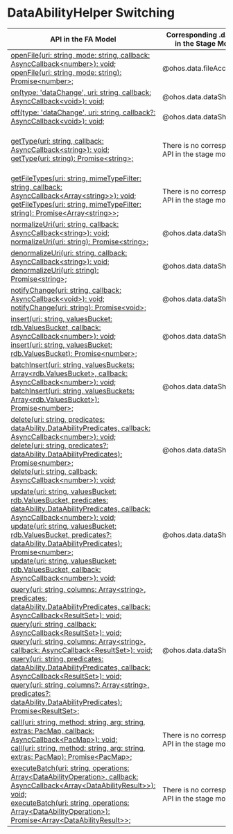 # DataAbilityHelper Switching


  | API in the FA Model| Corresponding .d.ts File in the Stage Model| Corresponding API in the Stage Model| 
| -------- | -------- | -------- |
| [openFile(uri: string, mode: string, callback: AsyncCallback&lt;number&gt;): void;](../reference/apis/js-apis-inner-ability-dataAbilityHelper.md#dataabilityhelperopenfile)<br>[openFile(uri: string, mode: string): Promise&lt;number&gt;;](../reference/apis/js-apis-inner-ability-dataAbilityHelper.md#dataabilityhelperopenfile-1) | \@ohos.data.fileAccess.d.ts | [openFile(uri: string, flags: OPENFLAGS) : Promise&lt;number&gt;;](../reference/apis/js-apis-fileAccess.md#openfile)<br>[openFile(uri: string, flags: OPENFLAGS, callback: AsyncCallback&lt;number&gt;) : void;](../reference/apis/js-apis-fileAccess.md#openfile-1) |
| [on(type: 'dataChange', uri: string, callback: AsyncCallback&lt;void&gt;): void;](../reference/apis/js-apis-inner-ability-dataAbilityHelper.md#dataabilityhelperon) | \@ohos.data.dataShare.d.ts | [on(type: 'dataChange', uri: string, callback: AsyncCallback&lt;void&gt;): void;](../reference/apis/js-apis-data-dataShare.md#ondatachange) |
| [off(type: 'dataChange', uri: string, callback?: AsyncCallback&lt;void&gt;): void;](../reference/apis/js-apis-inner-ability-dataAbilityHelper.md#dataabilityhelperoff) | \@ohos.data.dataShare.d.ts | [off(type: 'dataChange', uri: string, callback?: AsyncCallback&lt;void&gt;): void;](../reference/apis/js-apis-data-dataShare.md#offdatachange) |
| [getType(uri: string, callback: AsyncCallback&lt;string&gt;): void;](../reference/apis/js-apis-inner-ability-dataAbilityHelper.md#dataabilityhelpergettype)<br>[getType(uri: string): Promise&lt;string&gt;;](../reference/apis/js-apis-inner-ability-dataAbilityHelper.md#dataabilityhelpergettype-1) | There is no corresponding API in the stage model.| The stage model does not support cross-process URI access. You are advised to use [the want parameter to carry the file descriptor and file information](data-share-via-want.md) for cross-process file access.|
| [getFileTypes(uri: string, mimeTypeFilter: string, callback: AsyncCallback&lt;Array&lt;string&gt;&gt;): void;](../reference/apis/js-apis-inner-ability-dataAbilityHelper.md#dataabilityhelpergetfiletypes)<br>[getFileTypes(uri: string, mimeTypeFilter: string): Promise&lt;Array&lt;string&gt;&gt;;](../reference/apis/js-apis-inner-ability-dataAbilityHelper.md#dataabilityhelpergetfiletypes-1) | There is no corresponding API in the stage model.| The stage model does not support cross-process URI access. You are advised to use [the want parameter to carry the file descriptor and file information](data-share-via-want.md) for cross-process file access.|
| [normalizeUri(uri: string, callback: AsyncCallback&lt;string&gt;): void;](../reference/apis/js-apis-inner-ability-dataAbilityHelper.md#dataabilityhelpernormalizeuri)<br>[normalizeUri(uri: string): Promise&lt;string&gt;;](../reference/apis/js-apis-inner-ability-dataAbilityHelper.md#dataabilityhelpernormalizeuri-1) | \@ohos.data.dataShare.d.ts | [normalizeUri(uri: string, callback: AsyncCallback&lt;string&gt;): void;](../reference/apis/js-apis-data-dataShare.md#normalizeuri)<br>[normalizeUri(uri: string): Promise&lt;string&gt;;](../reference/apis/js-apis-data-dataShare.md#normalizeuri-1) |
| [denormalizeUri(uri: string, callback: AsyncCallback&lt;string&gt;): void;](../reference/apis/js-apis-inner-ability-dataAbilityHelper.md#dataabilityhelperdenormalizeuri)<br>[denormalizeUri(uri: string): Promise&lt;string&gt;;](../reference/apis/js-apis-inner-ability-dataAbilityHelper.md#dataabilityhelperdenormalizeuri-1) | \@ohos.data.dataShare.d.ts | [denormalizeUri(uri: string, callback: AsyncCallback&lt;string&gt;): void;](../reference/apis/js-apis-data-dataShare.md#denormalizeuri)<br>[denormalizeUri(uri: string): Promise&lt;string&gt;;](../reference/apis/js-apis-data-dataShare.md#denormalizeuri-1) |
| [notifyChange(uri: string, callback: AsyncCallback&lt;void&gt;): void;](../reference/apis/js-apis-inner-ability-dataAbilityHelper.md#dataabilityhelpernotifychange)<br>[notifyChange(uri: string): Promise&lt;void&gt;;](../reference/apis/js-apis-inner-ability-dataAbilityHelper.md#dataabilityhelpernotifychange-1) | \@ohos.data.dataShare.d.ts | [notifyChange(uri: string, callback: AsyncCallback&lt;void&gt;): void;](../reference/apis/js-apis-data-dataShare.md#notifychange)<br>[notifyChange(uri: string): Promise&lt;void&gt;;](../reference/apis/js-apis-data-dataShare.md#notifychange-1) |
| [insert(uri: string, valuesBucket: rdb.ValuesBucket, callback: AsyncCallback&lt;number&gt;): void;](../reference/apis/js-apis-inner-ability-dataAbilityHelper.md#dataabilityhelperinsert)<br>[insert(uri: string, valuesBucket: rdb.ValuesBucket): Promise&lt;number&gt;;](../reference/apis/js-apis-inner-ability-dataAbilityHelper.md#dataabilityhelperinsert-1) | \@ohos.data.dataShare.d.ts | [insert(uri: string, value: ValuesBucket, callback: AsyncCallback&lt;number&gt;): void;](../reference/apis/js-apis-data-dataShare.md#insert)<br>[insert(uri: string, value: ValuesBucket): Promise&lt;number&gt;;](../reference/apis/js-apis-data-dataShare.md#insert-1) |
| [batchInsert(uri: string, valuesBuckets: Array&lt;rdb.ValuesBucket&gt;, callback: AsyncCallback&lt;number&gt;): void;](../reference/apis/js-apis-inner-ability-dataAbilityHelper.md#dataabilityhelperbatchinsert)<br>[batchInsert(uri: string, valuesBuckets: Array&lt;rdb.ValuesBucket&gt;): Promise&lt;number&gt;;](../reference/apis/js-apis-inner-ability-dataAbilityHelper.md#dataabilityhelperbatchinsert-1) | \@ohos.data.dataShare.d.ts | [batchInsert(uri: string, values: Array&lt;ValuesBucket&gt;, callback: AsyncCallback&lt;number&gt;): void;](../reference/apis/js-apis-data-dataShare.md#batchinsert)<br>[batchInsert(uri: string, values: Array&lt;ValuesBucket&gt;): Promise&lt;number&gt;;](../reference/apis/js-apis-data-dataShare.md#batchinsert-1) |
| [delete(uri: string, predicates: dataAbility.DataAbilityPredicates, callback: AsyncCallback&lt;number&gt;): void;](../reference/apis/js-apis-inner-ability-dataAbilityHelper.md#dataabilityhelperdelete)<br>[delete(uri: string, predicates?: dataAbility.DataAbilityPredicates): Promise&lt;number&gt;;](../reference/apis/js-apis-inner-ability-dataAbilityHelper.md#dataabilityhelperdelete-1)<br>[delete(uri: string, callback: AsyncCallback&lt;number&gt;): void;](../reference/apis/js-apis-inner-ability-dataAbilityHelper.md#dataabilityhelperdelete-2) | \@ohos.data.dataShare.d.ts | [delete(uri: string, predicates: dataSharePredicates.DataSharePredicates, callback: AsyncCallback&lt;number&gt;): void;](../reference/apis/js-apis-data-dataShare.md#delete)<br>[delete(uri: string, predicates: dataSharePredicates.DataSharePredicates): Promise&lt;number&gt;;](../reference/apis/js-apis-data-dataShare.md#delete-1) |
| [update(uri: string, valuesBucket: rdb.ValuesBucket, predicates: dataAbility.DataAbilityPredicates, callback: AsyncCallback&lt;number&gt;): void;](../reference/apis/js-apis-inner-ability-dataAbilityHelper.md#dataabilityhelperupdate)<br>[update(uri: string, valuesBucket: rdb.ValuesBucket, predicates?: dataAbility.DataAbilityPredicates): Promise&lt;number&gt;;](../reference/apis/js-apis-inner-ability-dataAbilityHelper.md#dataabilityhelperupdate-1)<br>[update(uri: string, valuesBucket: rdb.ValuesBucket, callback: AsyncCallback&lt;number&gt;): void;](../reference/apis/js-apis-inner-ability-dataAbilityHelper.md#dataabilityhelperupdate) | \@ohos.data.dataShare.d.ts | [update(uri: string, predicates: dataSharePredicates.DataSharePredicates, value: ValuesBucket, callback: AsyncCallback&lt;number&gt;): void;](../reference/apis/js-apis-data-dataShare.md#update)<br>[update(uri: string, predicates: dataSharePredicates.DataSharePredicates, value: ValuesBucket): Promise&lt;number&gt;;](../reference/apis/js-apis-data-dataShare.md#update-1) |
| [query(uri: string, columns: Array&lt;string&gt;, predicates: dataAbility.DataAbilityPredicates, callback: AsyncCallback&lt;ResultSet&gt;): void;](../reference/apis/js-apis-inner-ability-dataAbilityHelper.md#dataabilityhelperquery)<br>[query(uri: string, callback: AsyncCallback&lt;ResultSet&gt;): void;](../reference/apis/js-apis-inner-ability-dataAbilityHelper.md#dataabilityhelperquery-1)<br>[query(uri: string, columns: Array&lt;string&gt;, callback: AsyncCallback&lt;ResultSet&gt;): void;](../reference/apis/js-apis-inner-ability-dataAbilityHelper.md#dataabilityhelperquery-2)<br>[query(uri: string, predicates: dataAbility.DataAbilityPredicates, callback: AsyncCallback&lt;ResultSet&gt;): void;](../reference/apis/js-apis-inner-ability-dataAbilityHelper.md#dataabilityhelperquery-3)<br>[query(uri: string, columns?: Array&lt;string&gt;, predicates?: dataAbility.DataAbilityPredicates): Promise&lt;ResultSet&gt;;](../reference/apis/js-apis-inner-ability-dataAbilityHelper.md#dataabilityhelperquery-4) | \@ohos.data.dataShare.d.ts | [query(uri: string, predicates: dataSharePredicates.DataSharePredicates, columns: Array&lt;string&gt;, callback: AsyncCallback&lt;DataShareResultSet&gt;): void;](../reference/apis/js-apis-data-dataShare.md#query)<br>[query(uri: string, predicates: dataSharePredicates.DataSharePredicates, columns: Array&lt;string&gt;): Promise&lt;DataShareResultSet&gt;;](../reference/apis/js-apis-data-dataShare.md#query-1) |
| [call(uri: string, method: string, arg: string, extras: PacMap, callback: AsyncCallback&lt;PacMap&gt;): void;](../reference/apis/js-apis-inner-ability-dataAbilityHelper.md#dataabilityhelpercall)<br>[call(uri: string, method: string, arg: string, extras: PacMap): Promise&lt;PacMap&gt;;](../reference/apis/js-apis-inner-ability-dataAbilityHelper.md#dataabilityhelpercall-1) | There is no corresponding API in the stage model.| No corresponding API is provided.|
| [executeBatch(uri: string, operations: Array&lt;DataAbilityOperation&gt;, callback: AsyncCallback&lt;Array&lt;DataAbilityResult&gt;&gt;): void;](../reference/apis/js-apis-inner-ability-dataAbilityHelper.md#dataabilityhelperexecutebatch)<br>[executeBatch(uri: string, operations: Array&lt;DataAbilityOperation&gt;): Promise&lt;Array&lt;DataAbilityResult&gt;&gt;;](../reference/apis/js-apis-inner-ability-dataAbilityHelper.md#dataabilityhelperexecutebatch-1) | There is no corresponding API in the stage model.| No corresponding API is provided.|
